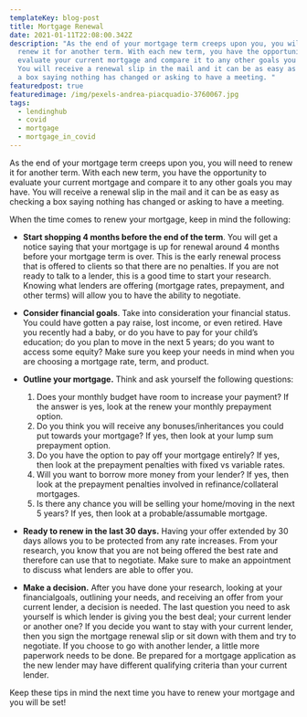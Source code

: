 ```yaml
---
templateKey: blog-post
title: Mortgage Renewal
date: 2021-01-11T22:08:00.342Z
description: "As the end of your mortgage term creeps upon you, you will need to
  renew it for another term. With each new term, you have the opportunity to
  evaluate your current mortgage and compare it to any other goals you may have.
  You will receive a renewal slip in the mail and it can be as easy as checking
  a box saying nothing has changed or asking to have a meeting. "
featuredpost: true
featuredimage: /img/pexels-andrea-piacquadio-3760067.jpg
tags:
  - lendinghub
  - covid
  - mortgage
  - mortgage_in_covid
---
```

As the end of your mortgage term creeps upon you, you will need to renew it for another term. With each new term, you have the opportunity to evaluate your current mortgage and compare it to any other goals you may have. You will receive a renewal slip in the mail and it can be as easy as checking a box saying nothing has changed or asking to have a meeting. 

When the time comes to renew your mortgage, keep in mind the following:

* **Start shopping 4 months before the end of the term**. You will get a notice saying that your mortgage is up for renewal around 4 months before your mortgage term is over. This is the early renewal process that is offered to clients so that there are no penalties. If you are not ready to talk to a lender, this is a good time to start your research. Knowing what lenders are offering (mortgage rates, prepayment, and other terms) will allow you to have the ability to negotiate.
* **Consider financial goals**. Take into consideration your financial status. You could have gotten a pay raise, lost income, or even retired. Have you recently had a baby, or do you have to pay for your child’s education; do you plan to move in the next 5 years; do you want to access some equity? Make sure you keep your needs in mind when you are choosing a mortgage rate, term, and product.
* **Outline your mortgage.** Think and ask yourself the following questions:

  1. Does your monthly budget have room to increase your payment? If the answer is yes, look at the renew your monthly prepayment option.
  2. Do you think you will receive any bonuses/inheritances you could put towards your mortgage? If yes, then look at your lump sum prepayment option.
  3. Do you have the option to pay off your mortgage entirely? If yes, then look at the prepayment penalties with fixed vs variable rates.
  4. Will you want to borrow more money from your lender? If yes, then look at the prepayment penalties involved in refinance/collateral mortgages.
  5. Is there any chance you will be selling your home/moving in the next 5 years? If yes, then look at a probable/assumable mortgage.
* **Ready to renew in the last 30 days.** Having your offer extended by 30 days allows you to be protected from any rate increases. From your research, you know that you are not being offered the best rate and therefore can use that to negotiate. Make sure to make an appointment to discuss what lenders are able to offer you.
* **Make a decision.** After you have done your research, looking at your financialgoals, outlining your needs, and receiving an offer from your current lender, a decision is needed. The last question you need to ask yourself is which lender is giving you the best deal; your current lender or another one? If you decide you want to stay with your current lender, then you sign the mortgage renewal slip or sit down with them and try to negotiate. If you choose to go with another lender, a little more paperwork needs to be done. Be prepared for a mortgage application as the new lender may have different qualifying criteria than your current lender.

Keep these tips in mind the next time you have to renew your mortgage and you will be set!